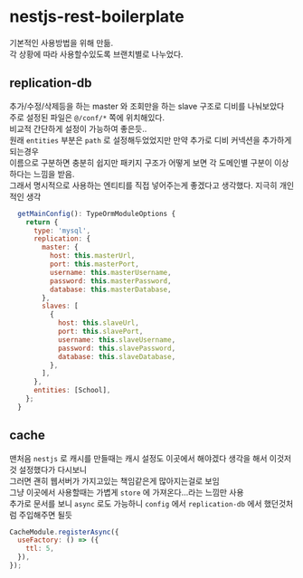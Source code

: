 # nestjs-rest-boilerplate

기본적인 사용방법을 위해 만듦.  
각 상황에 따라 사용할수있도록 브랜치별로 나누었다.

## replication-db

추가/수정/삭제등을 하는 master 와 조회만을 하는 slave 구조로 디비를 나눠보았다  
주로 설정된 파일은 `@/conf/*` 쪽에 위치해있다.  
비교적 간단하게 설정이 가능하여 좋은듯..  
원래 `entities` 부분은 `path` 로 설정해두었었지만 만약 추가로 디비 커넥션을 추가하게 되는경우  
이름으로 구분하면 충분히 쉽지만 패키지 구조가 어떻게 보면 각 도메인별 구분이 이상하다는 느낌을 받음.  
그래서 명시적으로 사용하는 엔티티를 직접 넣어주는게 좋겠다고 생각했다. 지극히 개인적인 생각

```javascript
  getMainConfig(): TypeOrmModuleOptions {
    return {
      type: 'mysql',
      replication: {
        master: {
          host: this.masterUrl,
          port: this.masterPort,
          username: this.masterUsername,
          password: this.masterPassword,
          database: this.masterDatabase,
        },
        slaves: [
          {
            host: this.slaveUrl,
            port: this.slavePort,
            username: this.slaveUsername,
            password: this.slavePassword,
            database: this.slaveDatabase,
          },
        ],
      },
      entities: [School],
    };
  }
```

## cache

맨처음 `nestjs` 로 캐시를 만들때는 캐시 설정도 이곳에서 해야겠다 생각을 해서 이것저것 설정했다가 다시보니  
그러면 괜히 웹서버가 가지고있는 책임같은게 많아지는걸로 보임  
그냥 이곳에서 사용할때는 가볍게 `store` 에 가져온다...라는 느낌만 사용  
추가로 문서를 보니 `async` 로도 가능하니 `config` 에서 `replication-db` 에서 했던것처럼 주입해주면 될듯

```javascript
CacheModule.registerAsync({
  useFactory: () => ({
    ttl: 5,
  }),
});
```